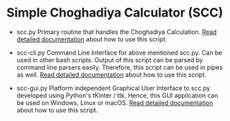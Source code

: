 # Simple Choghadiya Calculator (SCC)

* scc.py
Primary routine that handles the Choghadiya Calculation.
  [Read detailed documentation](docs/scc-help.md) about how to use this script.

* scc-cli.py
Command Line Interface for above mentioned scc.py. Can be used in other bash scripts. Output of this script can be parsed by command line parsers easily. Therefore, this script can be used in pipes as well.
  [Read detailed documentation](docs/scc-cli-help.md) about how to use this script.

* scc-gui.py
Platform independent Graphical User Interface to scc.py developed using Python's tKinter / ttk. Hence, this GUI application can be used on Windows, Linux or macOS. 
[Read detailed documentation](docs/scc-gui-help.md) about how to use this script.
